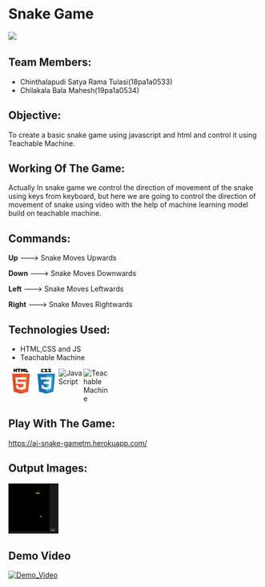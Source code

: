 # Snake Game

<img src='https://res.cloudinary.com/practicaldev/image/fetch/s--LFbQeJ2u--/c_imagga_scale,f_auto,fl_progressive,h_900,q_auto,w_1600/https://dev-to-uploads.s3.amazonaws.com/i/6r5zdsuj6rqv7jqd7k20.jpg'>

## Team Members:

<ul>
  <li>Chinthalapudi Satya Rama Tulasi(18pa1a0533)</li>
  <li>Chilakala Bala Mahesh(19pa1a0534)</li>
</ul>

## Objective:

To create a basic snake game using javascript and html and control it using Teachable Machine.

## Working Of The Game:

Actually In snake game we control the direction of movement of the snake using keys from keyboard, but here we are going to control the direction of movement of snake using video with the help of machine learning model build on teachable machine.

## Commands:

<b>Up</b> ---> Snake Moves Upwards

<b>Down</b> ---> Snake Moves Downwards

<b>Left</b> ---> Snake Moves Leftwards

<b>Right</b> ---> Snake Moves Rightwards

## Technologies Used:

<ul>
  <li>HTML,CSS and JS</li>
  <li>Teachable Machine</li>
</ul>

<img align="left" alt="HTML5" width="50px" src="https://raw.githubusercontent.com/github/explore/80688e429a7d4ef2fca1e82350fe8e3517d3494d/topics/html/html.png" />
<img align="left" alt="CSS3" width="50px" src="https://raw.githubusercontent.com/github/explore/80688e429a7d4ef2fca1e82350fe8e3517d3494d/topics/css/css.png" />
<img align="left" alt="JavaScript" width="50px" src="https://upload.wikimedia.org/wikipedia/commons/thumb/d/d4/Javascript-shield.svg/1200px-Javascript-shield.svg.png" />
<img align="left" alt="Teachable Machine" width="50px" src="https://s3-ap-northeast-2.amazonaws.com/opentutorials-user-file/module/4916/12175.jpeg" />
<br />
<br />
<br />
<br />

## Play With The Game:

https://ai-snake-gametm.herokuapp.com/

## Output Images:

<img width="100px" height="100px" src="https://raw.githubusercontent.com/Bala534/EDSML-Week1/main/snakegame.png"/>

## Demo Video

[![Demo_Video](https://img.youtube.com/vi/orEFS89fx7M/0.jpg)](https://www.youtube.com/watch?v=orEFS89fx7M)
